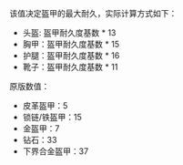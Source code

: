 该值决定盔甲的最大耐久，实际计算方式如下：

* 头盔: 盔甲耐久度基数 * 13
* 胸甲：盔甲耐久度基数 * 15
* 护腿：盔甲耐久度基数 * 16
* 靴子：盔甲耐久度基数 * 11

原版数值：

* 皮革盔甲：5
* 锁链/铁盔甲：15
* 金盔甲：7
* 钻石：33
* 下界合金盔甲：37